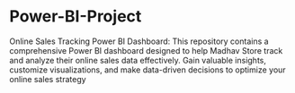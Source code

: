 # Power-BI-Project
Online Sales Tracking Power BI Dashboard: This repository contains a comprehensive Power BI dashboard designed to help Madhav Store track and analyze their online sales data effectively. Gain valuable insights, customize visualizations, and make data-driven decisions to optimize your online sales strategy
